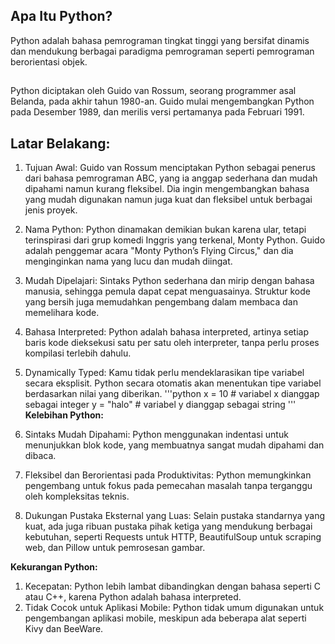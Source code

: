 ## Apa Itu Python? 
Python adalah bahasa pemrograman tingkat tinggi yang bersifat dinamis dan mendukung berbagai paradigma pemrograman seperti pemrograman berorientasi objek.

## 
Python diciptakan oleh Guido van Rossum, seorang programmer asal Belanda, pada akhir tahun 1980-an. Guido mulai mengembangkan Python pada Desember 1989, dan merilis versi pertamanya pada Februari 1991.

## Latar Belakang:
1. Tujuan Awal: Guido van Rossum menciptakan Python sebagai penerus dari bahasa pemrograman ABC, yang ia anggap sederhana dan mudah dipahami namun kurang fleksibel. Dia ingin mengembangkan bahasa yang mudah digunakan namun juga kuat dan fleksibel untuk berbagai jenis proyek.
2. Nama Python: Python dinamakan demikian bukan karena ular, tetapi terinspirasi dari grup komedi Inggris yang terkenal, Monty Python. Guido adalah penggemar acara "Monty Python’s Flying Circus," dan dia menginginkan nama yang lucu dan mudah diingat.


1. Mudah Dipelajari: Sintaks Python sederhana dan mirip dengan bahasa manusia, sehingga pemula dapat cepat menguasainya. Struktur kode yang bersih juga memudahkan pengembang dalam membaca dan memelihara kode.

2. Bahasa Interpreted: Python adalah bahasa interpreted, artinya setiap baris kode dieksekusi satu per satu oleh interpreter, tanpa perlu proses kompilasi terlebih dahulu.

3. Dynamically Typed: Kamu tidak perlu mendeklarasikan tipe variabel secara eksplisit. Python secara otomatis akan menentukan tipe variabel berdasarkan nilai yang diberikan.
'''python
    x = 10      # variabel x dianggap sebagai integer
    y = "halo"  # variabel y dianggap sebagai string
'''
**Kelebihan Python:**
1. Sintaks Mudah Dipahami: Python menggunakan indentasi untuk menunjukkan blok kode, yang membuatnya sangat mudah dipahami dan dibaca.
2. Fleksibel dan Berorientasi pada Produktivitas: Python memungkinkan pengembang untuk fokus pada pemecahan masalah tanpa terganggu oleh kompleksitas teknis.
3. Dukungan Pustaka Eksternal yang Luas: Selain pustaka standarnya yang kuat, ada juga ribuan pustaka pihak ketiga yang mendukung berbagai kebutuhan, seperti Requests untuk HTTP, BeautifulSoup untuk scraping web, dan Pillow untuk pemrosesan gambar.

**Kekurangan Python:**
1. Kecepatan: Python lebih lambat dibandingkan dengan bahasa seperti C atau C++, karena Python adalah bahasa interpreted.
2. Tidak Cocok untuk Aplikasi Mobile: Python tidak umum digunakan untuk pengembangan aplikasi mobile, meskipun ada beberapa alat seperti Kivy dan BeeWare.